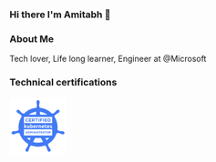 ### Hi there I'm Amitabh 👋

<!--
**ms-amitabh90/ms-amitabh90** is a ✨ _special_ ✨ repository because its `README.md` (this file) appears on your GitHub profile.

Here are some ideas to get you started:

- 🔭 I’m currently working on ...
- 🌱 I’m currently learning ...
- 👯 I’m looking to collaborate on ...
- 🤔 I’m looking for help with ...
- 💬 Ask me about ...
- 📫 How to reach me: ...
- 😄 Pronouns: ...
- ⚡ Fun fact: ...
-->

### About Me

Tech lover, Life long learner, Engineer at @Microsoft

### Technical certifications

<img src="https://github.com/ms-amitabh90/ms-amitabh90/blob/main/imgs/cka-certified-kubernetes-administrator.png" width="100">



